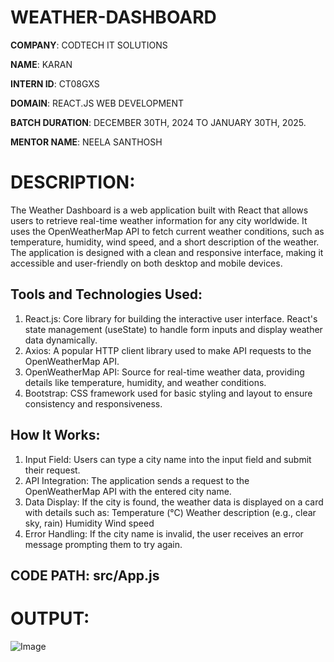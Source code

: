 # WEATHER-DASHBOARD

**COMPANY**: CODTECH IT SOLUTIONS

**NAME**: KARAN

**INTERN ID**: CT08GXS

**DOMAIN**:  REACT.JS WEB DEVELOPMENT

**BATCH DURATION**:  DECEMBER 30TH, 2024 TO JANUARY 30TH, 2025.

**MENTOR NAME**: NEELA SANTHOSH

# DESCRIPTION:
The Weather Dashboard is a web application built with React that allows users to retrieve real-time weather information for any city worldwide. It uses the OpenWeatherMap API to fetch current weather conditions, such as temperature, humidity, wind speed, and a short description of the weather. The application is designed with a clean and responsive interface, making it accessible and user-friendly on both desktop and mobile devices.

## Tools and Technologies Used:
1. React.js: Core library for building the interactive user interface.
React's state management (useState) to handle form inputs and display weather data dynamically.
2. Axios: A popular HTTP client library used to make API requests to the OpenWeatherMap API.
3. OpenWeatherMap API: Source for real-time weather data, providing details like temperature, humidity, and weather conditions.
4. Bootstrap: CSS framework used for basic styling and layout to ensure consistency and responsiveness.

## How It Works:
1. Input Field: Users can type a city name into the input field and submit their request.
2. API Integration: The application sends a request to the OpenWeatherMap API with the entered city name.
3. Data Display: If the city is found, the weather data is displayed on a card with details such as:
Temperature (°C)
Weather description (e.g., clear sky, rain)
Humidity
Wind speed
4. Error Handling: If the city name is invalid, the user receives an error message prompting them to try again.

## CODE PATH: src/App.js
# OUTPUT:


![Image](https://github.com/user-attachments/assets/b470b2bd-6ec5-43a9-b12d-8102e3148c08)
